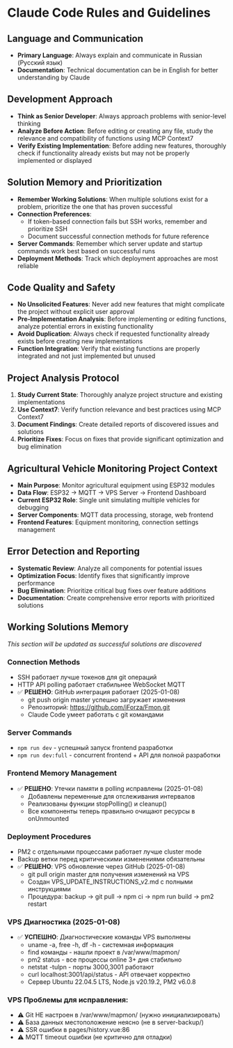 # Claude Code Rules and Guidelines

## Language and Communication
- **Primary Language**: Always explain and communicate in Russian (Русский язык)
- **Documentation**: Technical documentation can be in English for better understanding by Claude

## Development Approach
- **Think as Senior Developer**: Always approach problems with senior-level thinking
- **Analyze Before Action**: Before editing or creating any file, study the relevance and compatibility of functions using MCP Context7
- **Verify Existing Implementation**: Before adding new features, thoroughly check if functionality already exists but may not be properly implemented or displayed

## Solution Memory and Prioritization
- **Remember Working Solutions**: When multiple solutions exist for a problem, prioritize the one that has proven successful
- **Connection Preferences**: 
  - If token-based connection fails but SSH works, remember and prioritize SSH
  - Document successful connection methods for future reference
- **Server Commands**: Remember which server update and startup commands work best based on successful runs
- **Deployment Methods**: Track which deployment approaches are most reliable

## Code Quality and Safety
- **No Unsolicited Features**: Never add new features that might complicate the project without explicit user approval
- **Pre-Implementation Analysis**: Before implementing or editing functions, analyze potential errors in existing functionality
- **Avoid Duplication**: Always check if requested functionality already exists before creating new implementations
- **Function Integration**: Verify that existing functions are properly integrated and not just implemented but unused

## Project Analysis Protocol
1. **Study Current State**: Thoroughly analyze project structure and existing implementations
2. **Use Context7**: Verify function relevance and best practices using MCP Context7
3. **Document Findings**: Create detailed reports of discovered issues and solutions
4. **Prioritize Fixes**: Focus on fixes that provide significant optimization and bug elimination

## Agricultural Vehicle Monitoring Project Context
- **Main Purpose**: Monitor agricultural equipment using ESP32 modules
- **Data Flow**: ESP32 → MQTT → VPS Server → Frontend Dashboard
- **Current ESP32 Role**: Single unit simulating multiple vehicles for debugging
- **Server Components**: MQTT data processing, storage, web frontend
- **Frontend Features**: Equipment monitoring, connection settings management

## Error Detection and Reporting
- **Systematic Review**: Analyze all components for potential issues
- **Optimization Focus**: Identify fixes that significantly improve performance
- **Bug Elimination**: Prioritize critical bug fixes over feature additions
- **Documentation**: Create comprehensive error reports with prioritized solutions

## Working Solutions Memory
*This section will be updated as successful solutions are discovered*

### Connection Methods
- SSH работает лучше токенов для git операций
- HTTP API polling работает стабильнее WebSocket MQTT
- ✅ **РЕШЕНО**: GitHub интеграция работает (2025-01-08)
  - git push origin master успешно загружает изменения
  - Репозиторий: https://github.com/iForza/Fmon.git
  - Claude Code умеет работать с git командами

### Server Commands
- `npm run dev` - успешный запуск frontend разработки
- `npm run dev:full` - concurrent frontend + API для полной разработки

### Frontend Memory Management
- ✅ **РЕШЕНО**: Утечки памяти в polling исправлены (2025-01-08)
  - Добавлены переменные для отслеживания интервалов
  - Реализованы функции stopPolling() и cleanup() 
  - Все компоненты теперь правильно очищают ресурсы в onUnmounted

### Deployment Procedures
- PM2 с отдельными процессами работает лучше cluster mode
- Backup ветки перед критическими изменениями обязательны
- ✅ **РЕШЕНО**: VPS обновление через GitHub (2025-01-08)
  - git pull origin master для получения изменений на VPS
  - Создан VPS_UPDATE_INSTRUCTIONS_v2.md с полными инструкциями
  - Процедура: backup → git pull → npm ci → npm run build → pm2 restart

### VPS Диагностика (2025-01-08)
- ✅ **УСПЕШНО**: Диагностические команды VPS выполнены
  - uname -a, free -h, df -h - системная информация
  - find команды - нашли проект в /var/www/mapmon/
  - pm2 status - все процессы online 3+ дня стабильно
  - netstat -tulpn - порты 3000,3001 работают
  - curl localhost:3001/api/status - API отвечает корректно
  - Сервер Ubuntu 22.04.5 LTS, Node.js v20.19.2, PM2 v6.0.8

### VPS Проблемы для исправления:
- ⚠️ Git НЕ настроен в /var/www/mapmon/ (нужно инициализировать)
- ⚠️ База данных местоположение неясно (не в server-backup/)  
- ⚠️ SSR ошибки в pages/history.vue:86
- ⚠️ MQTT timeout ошибки (не критично для отладки)